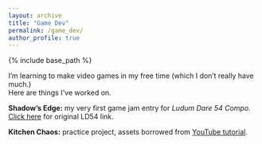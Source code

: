 ```yaml
---
layout: archive
title: "Game Dev"
permalink: /game_dev/
author_profile: true
---
```


{% include base_path %}

I’m learning to make video games in my free time (which I don’t really have much.)<br>
Here are things I've worked on.

**Shadow’s Edge:** my very first game jam entry for *Ludum Dare 54 Compo*.<br>
[Click here](https://ldjam.com/events/ludum-dare/54/shadows-edge) for original LD54 link.


**Kitchen Chaos:** practice project, assets borrowed from [YouTube tutorial](https://www.youtube.com/watch?v=AmGSEH7QcDg).